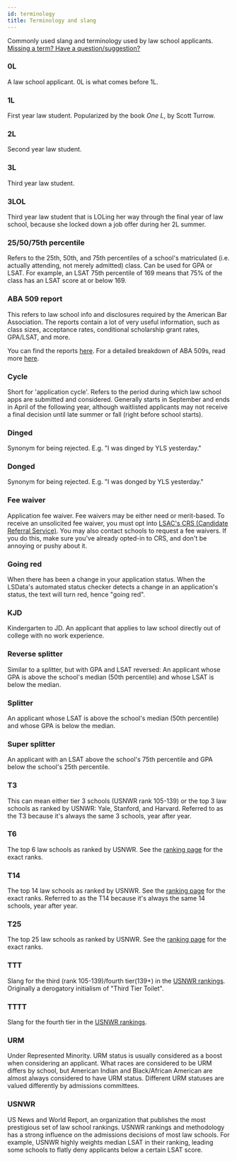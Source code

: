 ```yaml
---
id: terminology
title: Terminology and slang
---
```


Commonly used slang and terminology used by law school applicants. [Missing a term? Have a question/suggestion?](https://forms.gle/oMwwns12sJHFKswZ9)

### 0L
A law school applicant. 0L is what comes before 1L.

### 1L
First year law student. Popularized by the book *One L*, by Scott Turrow.

### 2L
Second year law student.

### 3L
Third year law student.

### 3LOL
Third year law student that is LOLing her way through the final year of law school, because she locked down a job offer during her 2L summer.

### 25/50/75th percentile
Refers to the 25th, 50th, and 75th percentiles of a school's matriculated (i.e. actually attending, not merely admitted) class. Can be used for GPA or LSAT. For example, an LSAT 75th percentile of 169 means that 75% of the class has an LSAT score at or below 169.

### ABA 509 report
This refers to law school info and disclosures required by the American Bar Association. The reports contain a lot of very useful information, such as class sizes, acceptance rates, conditional scholarship grant rates, GPA/LSAT, and more.

You can find the reports [here](http://www.abarequireddisclosures.org/Disclosure509.aspx). For a detailed breakdown of ABA 509s, read more [here](https://blog.spiveyconsulting.com/understanding-aba-509-reports/).

### Cycle
Short for 'application cycle'. Refers to the period during which law school apps are submitted and considered. Generally starts in September and ends in April of the following year, although waitlisted applicants may not receive a final decision until late summer or fall (right before school starts).

### Dinged
Synonym for being rejected. E.g. "I was dinged by YLS yesterday."

### Donged
Synonym for being rejected. E.g. "I was donged by YLS yesterday."

### Fee waiver
Application fee waiver. Fee waivers may be either need or merit-based. To receive an unsolicited fee waiver, you must opt into [LSAC's CRS (Candidate Referral Service)](https://www.lsac.org/choosing-law-school/candidate-referral-service). You may also contact schools to request a fee waivers. If you do this, make sure you've already opted-in to CRS, and don't be annoying or pushy about it.

### Going red
When there has been a change in your application status. When the LSData's automated status checker detects a change in an application's status, the text will turn red, hence "going red".

### KJD
Kindergarten to JD. An applicant that applies to law school directly out of college with no work experience.

### Reverse splitter
Similar to a splitter, but with GPA and LSAT reversed: An applicant whose GPA is above the school's median (50th percentile) and whose LSAT is below the median.

### Splitter
An applicant whose LSAT is above the school's median (50th percentile) and whose GPA is below the median.

### Super splitter
An applicant with an LSAT above the school's 75th percentile and GPA below the school's 25th percentile.

### T3
This can mean either tier 3 schools (USNWR rank 105-139) or the top 3 law schools as ranked by USNWR: Yale, Stanford, and Harvard. Referred to as the T3 because it's always the same 3 schools, year after year.

### T6
The top 6 law schools as ranked by USNWR.  See the [ranking page](https://www.lawschooldata.org/rankings) for the exact ranks. 

### T14
The top 14 law schools as ranked by USNWR.  See the [ranking page](https://www.lawschooldata.org/rankings) for the exact ranks. Referred to as the T14 because it's always the same 14 schools, year after year.

### T25
The top 25 law schools as ranked by USNWR. See the [ranking page](https://www.lawschooldata.org/rankings) for the exact ranks.

### TTT
Slang for the third (rank 105-139)/fourth tier(139+) in the [USNWR rankings](https://www.lawschooldata.org/rankings). Originally a derogatory initialism of "Third Tier Toilet".

### TTTT
Slang for the fourth tier in the [USNWR rankings](https://www.lawschooldata.org/rankings).

### URM
Under Represented Minority. URM status is usually considered as a boost when considering an applicant. What races are considered to be URM differs by school, but American Indian and Black/African American are almost always considered to have URM status. Different URM statuses are valued differently by admissions committees.

### USNWR
US News and World Report, an organization that publishes the most prestigious set of law school rankings. USNWR rankings and methodology has a strong influence on the admissions decisions of most law schools. For example, USNWR highly weights median LSAT in their ranking, leading some schools to flatly deny applicants below a certain LSAT score.
